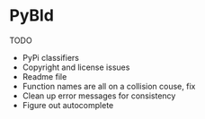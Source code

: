 # PyBld

TODO
* PyPi classifiers
* Copyright and license issues
* Readme file
* Function names are all on a collision couse, fix
* Clean up error messages for consistency
* Figure out autocomplete
